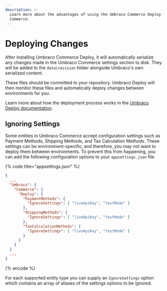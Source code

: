 ```yaml
---
description: >-
  Learn more about the advantages of using the Umbraco Commerce Deploy package with Umbraco
  Commerce.
---
```


# Deploying Changes

After installing Umbraco Commerce Deploy, it will automatically serialize any changes made in the Umbraco Commerce settings section to disk. They will be added to the `data\revision` folder alongside Umbraco's own serialized content.

These files should be committed to your repository. Umbraco Deploy will then monitor these files and automatically deploy changes between environments for you.

Learn more about how the deployment process works in the [Umbraco Deploy documentation](https://docs.umbraco.com/umbraco-deploy/).

## Ignoring Settings

Some entities in Umbraco Commerce accept configuration settings such as Payment Methods, Shipping Methods, and Tax Calculation Methods. These settings can be environment-specific, and therefore, you may not want to deploy them between environments. To prevent this from happening, you can add the following configuration options to your `appsettings.json` file.

{% code title="appsettings.json" %}

```json
{
  ...
  "Umbraco": {
    "Commerce": {
      "Deploy": {
        "PaymentMethods": {
          "IgnoreSettings": [ "liveApiKey", "testMode" ]
        },
        "ShippingMethods": {
          "IgnoreSettings": [ "liveApiKey", "testMode" ]
        },
        "TaxCalculationMethods": {
          "IgnoreSettings": [ "liveApiKey", "testMode" ]
        }
      }
    }
  }
  ...
}
```

{% encode %}

For each supported entity type you can supply an `IgnoreSettings` option which contains an array of aliases of the settings options to be ignored.